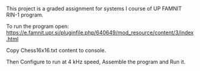 This project is a graded assignment for systems I course of UP FAMNIT RIN-1 program.


To run the program open: https://e.famnit.upr.si/pluginfile.php/640649/mod_resource/content/3/index.html

Copy Chess16x16.txt content to console.

Then Configure to run at 4 kHz speed, Assemble the program and Run it.
